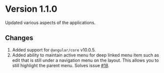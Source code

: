# Version 1.1.0

Updated various aspects of the applications.

## Changes

1.  Added support for `@angular/core` v10.0.5.
2.  Added ability to maintain active menu for deep linked menu item such as edit that is still under a navigation menu on the layout. This allows you to still highlight the parent menu. Solves issue [#18](https://github.com/CyazyX/cx-mat-layout/issues/18).
